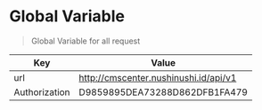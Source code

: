 # Global Variable

> Global Variable for all request

Key| Value
------------ | -------------
url | http://cmscenter.nushinushi.id/api/v1
Authorization | D9859895DEA73288D862DFB1FA479
